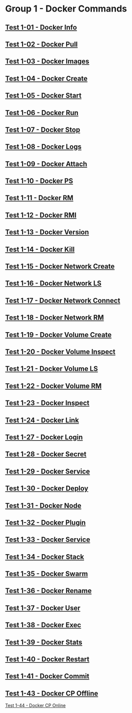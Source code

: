 Group 1 - Docker Commands
=======


[Test 1-01 - Docker Info](1-01-Docker-Info.md)
-
[Test 1-02 - Docker Pull](1-02-Docker-Pull.md)
-
[Test 1-03 - Docker Images](1-03-Docker-Images.md)
-
[Test 1-04 - Docker Create](1-04-Docker-Create.md)
-
[Test 1-05 - Docker Start](1-05-Docker-Start.md)
-
[Test 1-06 - Docker Run](1-06-Docker-Run.md)
-
[Test 1-07 - Docker Stop](1-07-Docker-Stop.md)
-
[Test 1-08 - Docker Logs](1-08-Docker-Logs.md)
-
[Test 1-09 - Docker Attach](1-09-Docker-Attach.md)
-
[Test 1-10 - Docker PS](1-10-Docker-PS.md)
-
[Test 1-11 - Docker RM](1-11-Docker-RM.md)
-
[Test 1-12 - Docker RMI](1-12-Docker-RMI.md)
-
[Test 1-13 - Docker Version](1-13-Docker-Version.md)
-
[Test 1-14 - Docker Kill](1-14-Docker-Kill.md)
-
[Test 1-15 - Docker Network Create](1-15-Docker-Network-Create.md)
-
[Test 1-16 - Docker Network LS](1-16-Docker-Network-LS.md)
-
[Test 1-17 - Docker Network Connect](1-17-Docker-Network-Connect.md)
-
[Test 1-18 - Docker Network RM](1-18-Docker-Network-RM.md)
-
[Test 1-19 - Docker Volume Create](1-19-Docker-Volume-Create.md)
-
[Test 1-20 - Docker Volume Inspect](1-20-Docker-Volume-Inspect.md)
-
[Test 1-21 - Docker Volume LS](1-21-Docker-Volume-LS.md)
-
[Test 1-22 - Docker Volume RM](1-22-Docker-Volume-RM.md)
-
[Test 1-23 - Docker Inspect](1-23-Docker-Inspect.md)
-
[Test 1-24 - Docker Link](1-24-Docker-Link.md)
-
[Test 1-27 - Docker Login](1-27-Docker-Login.md)
-
[Test 1-28 - Docker Secret](1-28-Docker-Secret.md)
-
[Test 1-29 - Docker Service](1-29-Docker-Service.md)
-
[Test 1-30 - Docker Deploy](1-30-Docker-Deploy.md)
-
[Test 1-31 - Docker Node](1-31-Docker-Node.md)
-
[Test 1-32 - Docker Plugin](1-32-Docker-Plugin.md)
-
[Test 1-33 - Docker Service](1-33-Docker-Service.md)
-
[Test 1-34 - Docker Stack](1-34-Docker-Stack.md)
-
[Test 1-35 - Docker Swarm](1-35-Docker-Swarm.md)
-
[Test 1-36 - Docker Rename](1-36-Docker-Rename.md)
-
[Test 1-37 - Docker User](1-37-Docker-USER.md)
-
[Test 1-38 - Docker Exec](1-38-Docker-Exec.md)
-
[Test 1-39 - Docker Stats](1-39-Docker-Stats.md)
-
[Test 1-40 - Docker Restart](1-40-Docker-Restart.md)
-
[Test 1-41 - Docker Commit](1-41-Docker-Commit.md)
-
[Test 1-43 - Docker CP Offline](1-43-Docker-CP-Offline.md)
-
[Test 1-44 - Docker CP Online](1-44-Docker-CP-Online.md)
